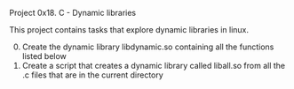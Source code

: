 Project 0x18. C - Dynamic libraries

This project contains tasks that explore dynamic libraries in linux.

  0. Create the dynamic library libdynamic.so containing all the functions listed below
  1. Create a script that creates a dynamic library called liball.so from all the .c files that are in the current directory
